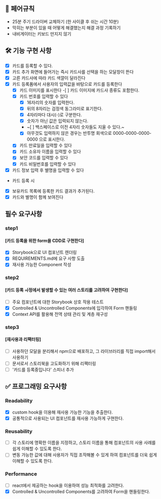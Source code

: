 ## 🫠 페어규칙

- 25분 주기 드라이버 교체하기 (한 사이클 후 쉬는 시간 10분)
- 막히는 부분이 있을 때 어떻게 해결했는지 해결 과정 기록하기
- 내비게이터는 키보드 만지지 않기

## 🛠️ 기능 구현 사항

- [x] 카드를 등록할 수 있다.
- [x] 카드 추가 화면에 들어가는 즉시 카드사를 선택을 하는 모달창이 뜬다
- [x] 고른 카드사에 따라 카드 색깔이 달라진다
- [x] 카드 등록폼에서 사용자의 입력값을 바탕으로 카드를 등록한다
  - [x] 카드 이미지를 표시한다 -[ ] 카드 이미지에 카드사 종류도 포함한다.
  - [x] 카드 번호를 입력할 수 있다
    - [x] 16자리의 숫자를 입력한다.
    - [x] 뒤의 8자리는 검정색 동그라미로 표기한다.
    - [x] 4자리마다 대시(-)로 구분한다.
    - [x] 숫자가 아닌 값은 입력되지 않는다.
    - ~[ ] 백스페이스로 이전 4자리 숫자들도 지울 수 있다.~
    - [x] 아무것도 입력하지 않은 경우는 반투명 회색으로 0000-0000-0000-0000 으로 표시한다.
  - [x] 카드 만료일을 입력할 수 있다
  - [x] 카드 소유자 이름을 입력할 수 있다
  - [x] 보안 코드를 입력할 수 있다
  - [x] 카드 비밀번호를 입력할 수 있다
- [x] 카드 정보 입력 후 별명을 입력할 수 있다
- 카드 등록 시
- [x] 보유카드 목록에 등록한 카드 결과가 추가된다.
- [x] 카드와 별명이 함께 보여진다

## 필수 요구사항

### step1

#### [카드 등록을 위한 form을 CDD로 구현한다]

- [x] Storybook으로 UI 컴포넌트 렌더링
- [x] REQUIREMENTS.md에 요구 사항 도출
- [x] 재사용 가능한 Component 작성

### step2

#### [카드 등록 ㅘ정에서 발생할 수 있는 여러 스토리를 고려하여 구현한다]

- [ ] 주요 컴포넌트에 대한 Storybook 상호 작용 테스트
- [x] Controlled & Uncontrolled Components에 입각하여 Form 핸들링
- [x] Context API를 활용해 전역 상태 관리 및 계층 재구성

### step3

#### [재사용과 리팩터링]

- [ ] 사용하던 모달을 분리해서 npm으로 배포하고, 그 라이브러리를 직접 import해서 사용하기
- [ ] 문서로서 스토리북을 고도화하기 위해 리팩터링
- [ ] '카드를 등록중입니다' 스피너 추가

## ✅ 프로그래밍 요구사항

### Readability

- [x] custom hook을 이용해 재사용 가능한 기능을 추출한다.
- [x] 공통적으로 사용되는 UI 컴포넌트를 재사용 가능하게 구현한다.

### Reusability

- [ ] 각 스토리에 명확한 이름을 지정하고, 스토리 이름을 통해 컴포넌트의 사용 사례를 쉽게 이해할 수 있도록 한다.
- [ ] 변동 가능한 값에 대해 사용자가 직접 조작해볼 수 있게 하여 컴포넌트를 더욱 쉽게 이해할 수 있도록 한다.

### Performance

- [ ] react에서 제공하는 hook을 이용하여 성능 최적화를 고려한다.
- [x] Controlled & Uncontrolled Components를 고려하여 Form을 핸들링한다.
